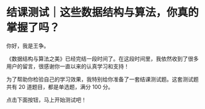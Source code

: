 # 结课测试｜这些数据结构与算法，你真的掌握了吗？


你好，我是王争。

《数据结构与算法之美》已经完结一段时间了。在这段时间里，我依然收到了很多用户的留言，很感谢你一直以来的认真学习和支持！

为了帮助你检验自己的学习效果，我特别给你准备了一套结课测试题。这套测试题共有 20 道题目，都是单选题，满分 100 分。

点击下面按钮，马上开始测试吧！

[<img src="https://static001.geekbang.org/resource/image/28/a4/28d1be62669b4f3cc01c36466bf811a4.png" alt="">](http://time.geekbang.org/quiz/intro?act_id=98&exam_id=204)
